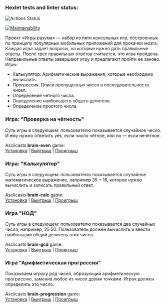 ### Hexlet tests and linter status:
![Actions Status](https://github.com/gr8arty/frontend-project-lvl1/workflows/hexlet-check/badge.svg)

[![Maintainability](https://api.codeclimate.com/v1/badges/e33d4ebc94e1ae19261d/maintainability)](https://codeclimate.com/github/gr8arty/frontend-project-lvl1/maintainability)

Проект «Игры разума» — набор из пяти консольных игр, построенных по принципу популярных мобильных приложений для прокачки мозга. Каждая игра задает вопросы, на которые нужно дать правильные ответы. После трех правильных ответов считается, что игра пройдена. Неправильные ответы завершают игру и предлагают пройти ее заново. Игры:

 - Калькулятор. Арифметические выражения, которые необходимо вычислить.
 - Прогрессия. Поиск пропущенных чисел в последовательности чисел.
 - Определение четного числа.
 - Определение наибольшего общего делителя.
 - Определение простого числа.


### Игра: "Проверка на чётность"
Суть игры в следующем: пользователю показывается случайное число. И ему нужно ответить yes, если число чётное, или no — если нечётное.

Asciicasts **brain-even** game: \
[Установка](https://asciinema.org/a/AqhbgC9rbMHAwR4KT2XV5J1Pw) |
[Выйгрыш](https://asciinema.org/a/mUFyqmvVTlIJQ1PZpkOKQPey9) |
[Проигрыш](https://asciinema.org/a/XMzJRxcqUvuNXbIpDNUxiqj1c)

### Игра: "Калькулятор"

Суть игры в следующем: пользователю показывается случайное математическое выражение, например 35 + 16, которое нужно вычислить и записать правильный ответ.

Asciicasts **brain-calc** game: \
[Установка](https://asciinema.org/a/fKgOCeGBsnJ70U3MXhVJaz5Na) |
[Выигрыш](https://asciinema.org/a/11HbWZXAszGDNSAHsjkOZLIaW) | 
[Проигрыш](https://asciinema.org/a/3IPBxmu3ZHmdKANBPBroO8j2C)


### Игра "НОД"

Суть игры в следующем: пользователю показывается два случайных числа, например, 25 50. Пользователь должен вычислить и ввести наибольший общий делитель этих чисел.

Asciicasts **brain-gcd** game: \
[Установка](https://asciinema.org/a/G7EYZdhvSIm5zPvMsmb4rgWOy) |
[Выигрыш](https://asciinema.org/a/bih7rOwNijUGw99lMJBAuKPGU) | 
[Проигрыш](https://asciinema.org/a/PE0AjTUzHvVo1x73ZMNGgQ0mk)


### Игра "Арифметическая прогрессия"

Показываем игроку ряд чисел, образующий арифметическую прогрессию, заменив любое из чисел двумя точками. Игрок должен определить это число.

Asciicasts **brain-progression** game: \
[Установка](https://asciinema.org/a/B3pIeUqe2YF87CgBvjuT5WgeG) |
[Выигрыш](https://asciinema.org/a/EBsUWOSfPTPHKE81asbpJGRcL) | 
[Проигрыш](https://asciinema.org/a/8ZqSwnD24oOZBJqUdggj0KNPh)
